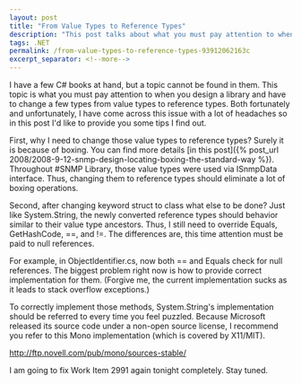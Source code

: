 ```yaml
---
layout: post
title: "From Value Types to Reference Types"
description: "This post talks about what you must pay attention to when you design a library and have to change a few types from value types to reference types."
tags: .NET
permalink: /from-value-types-to-reference-types-93912062163c
excerpt_separator: <!--more-->
---
```


I have a few C# books at hand, but a topic cannot be found in them. This topic is what you must pay attention to when you design a library and have to change a few types from value types to reference types. Both fortunately and unfortunately, I have come across this issue with a lot of headaches so in this post I'd like to provide you some tips I find out.

<!--more-->

First, why I need to change those value types to reference types? Surely it is because of boxing. You can find more details [in this post]({% post_url 2008/2008-9-12-snmp-design-locating-boxing-the-standard-way %}). Throughout #SNMP Library, those value types were used via ISnmpData interface. Thus, changing them to reference types should eliminate a lot of boxing operations.

Second, after changing keyword struct to class what else to be done? Just like System.String, the newly converted reference types should behavior similar to their value type ancestors. Thus, I still need to override Equals, GetHashCode, ==, and !=. The differences are, this time attention must be paid to null references.

For example, in ObjectIdentifier.cs, now both == and Equals check for null references. The biggest problem right now is how to provide correct implementation for them. (Forgive me, the current implementation sucks as it leads to stack overflow exceptions.)

To correctly implement those methods, System.String's implementation should be referred to every time you feel puzzled. Because Microsoft released its source code under a non-open source license, I recommend you refer to this Mono implementation (which is covered by X11/MIT).

http://ftp.novell.com/pub/mono/sources-stable/

I am going to fix Work Item 2991 again tonight completely. Stay tuned.
